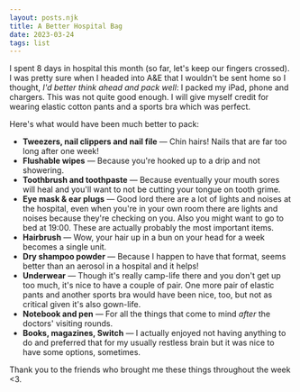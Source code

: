 ```yaml
---
layout: posts.njk
title: A Better Hospital Bag
date: 2023-03-24
tags: list
---
```


I spent 8 days in hospital this month (so far, let's keep our fingers crossed). I was pretty sure when I headed into A&E that I wouldn't be sent home so I thought, _I'd better think ahead and pack well_: I packed my iPad, phone and chargers. This was not quite good enough. I will give myself credit for wearing elastic cotton pants and a sports bra which was perfect.

Here's what would have been much better to pack:

- **Tweezers, nail clippers and nail file** — Chin hairs! Nails that are far too long after one week!
- **Flushable wipes** — Because you're hooked up to a drip and not showering.
- **Toothbrush and toothpaste** — Because eventually your mouth sores will heal and you'll want to not be cutting your tongue on tooth grime.
- **Eye mask & ear plugs** — Good lord there are a lot of lights and noises at the hospital, even when you're in your own room there are lights and noises because they're checking on you. Also you might want to go to bed at 19:00. These are actually probably the most important items.
- **Hairbrush** — Wow, your hair up in a bun on your head for a week becomes a single unit.
- **Dry shampoo powder** — Because I happen to have that format, seems better than an aerosol in a hospital and it helps!
- **Underwear** — Though it's really camp-life there and you don't get up too much, it's nice to have a couple of pair. One more pair of elastic pants and another sports bra would have been nice, too, but not as critical given it's also gown-life.
- **Notebook and pen** — For all the things that come to mind _after_ the doctors' visiting rounds.
- **Books, magazines, Switch** — I actually enjoyed not having anything to do and preferred that for my usually restless brain but it was nice to have some options, sometimes.


Thank you to the friends who brought me these things throughout the week <3.
